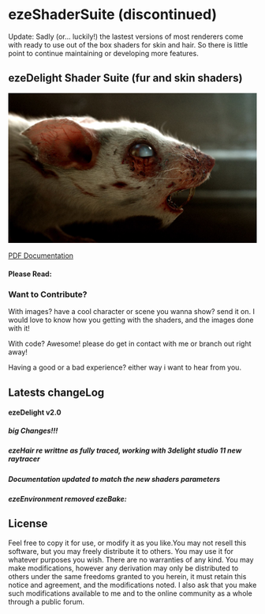 ezeShaderSuite (discontinued)
==============

Update: Sadly (or... luckily!) the lastest versions of most renderers come with ready to use out of the box shaders for skin and hair. So there is little point to continue maintaining or developing more features.

## ezeDelight Shader Suite (fur and skin shaders)

![My image](https://raw.githubusercontent.com/ezequielmastrasso/ezeShaderSuite/master/ezeDelight/ezeDelightDocumentation/shadersDocumentationImages/douceNuit_01.jpg)

[PDF Documentation](https://github.com/ezequielmastrasso/ezeShaderSuite/raw/master/ezeDelight/ezeDelightDocumentation/ezeShaderSuiteDocs.pdf)


#### Please Read: 

### Want to Contribute?

With images? have a cool character or scene you wanna show? send it on.
I would love to know how you getting with the shaders, and the images done with it!

With code? Awesome! please do get in contact with me or branch out right away!

Having a good or a bad experience? either way i want to hear from you.



Latests changeLog
---------------
#### ezeDelight v2.0
##### big Changes!!!
##### ezeHair re writtne as fully traced, working with 3delight studio 11 new raytracer
##### Documentation updated to match the new shaders parameters
##### ezeEnvironment removed ezeBake:<br />


License
---------------
Feel free to copy it for use, or modify it as you like.You may not resell this software,
but you may freely distribute it to others. You may use it for whatever purposes you wish.
There are no warranties of any kind. You may make modifications, however any derivation 
may only be distributed to others under the same freedoms granted to you herein, it must
retain this notice and agreement, and the modifications noted. I also ask that you make
such modifications available to me and to the online community as a whole through a public
forum.
